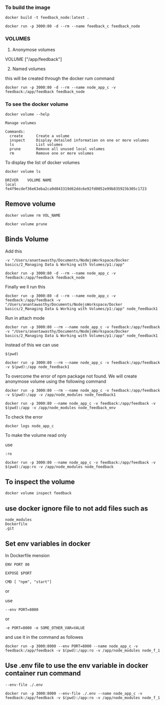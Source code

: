 ### To build the image 

```
docker build -t feedback_node:latest .
```

```
docker run -p 3000:80 -d --rm --name feedback_c feedback_node
```

### VOLUMES 

1. Anonymose volumes 

VOLUME ["/app/feedback"]

2. Named volumes 

this will be created through the docker rum command

```
docker run -p 3000:80 -d --rm --name node_app_c -v feedback:/app/feedback feedback_node
```

### To see the docker volume

```
docker volume --help
```

```
Manage volumes

Commands:
  create      Create a volume
  inspect     Display detailed information on one or more volumes
  ls          List volumes
  prune       Remove all unused local volumes
  rm          Remove one or more volumes
```


To display the list of docker volumes

```
docker volume ls
```

```
DRIVER    VOLUME NAME
local     fe4f9ecdef36e63eba2ca9d843319d62ddc6e92fd0052e99b835923b305c1723
```


## Remove volume 

```
docker volume rm VOL_NAME 
```

```
docker volume prune
```

## Binds Volume

Add this 

```
-v "/Users/anantawasthy/Documents/NodejsWorkspace/Docker basics/2_Managing Data & Working with Volumes/p1:/app"
```

```
docker run -p 3000:80 -d --rm --name node_app_c -v feedback:/app/feedback feedback_node
```

Finally we ll run this 


```
docker run -p 3000:80 -d --rm --name node_app_c -v feedback:/app/feedback -v "/Users/anantawasthy/Documents/NodejsWorkspace/Docker basics/2_Managing Data & Working with Volumes/p1:/app" node_feedback1
```

Run in attach mode

```
docker run -p 3000:80 --rm --name node_app_c -v feedback:/app/feedback -v "/Users/anantawasthy/Documents/NodejsWorkspace/Docker basics/2_Managing Data & Working with Volumes/p1:/app" node_feedback1
```

Instead of this we can use 

```
$(pwd)
```


```
docker run -p 3000:80 --rm --name node_app_c -v feedback:/app/feedback -v $(pwd):/app node_feedback1
```


To overcome the error of npm package not found. We will create anonymose volume using the following command


```
docker run -p 3000:80 --rm --name node_app_c -v feedback:/app/feedback -v $(pwd):/app -v /app/node_modules node_feedback1
```

```
docker run -p 3000:80 --name node_app_c -v feedback:/app/feedback -v $(pwd):/app -v /app/node_modules node_feedback_env
```

To check the error 

```
docker logs node_app_c
```

To make the volume read only 

use 
```
:ro
```

```
docker run -p 3000:80 --name node_app_c -v feedback:/app/feedback -v $(pwd):/app:ro -v /app/node_modules node_feedback
```

## To inspect the volume

```
docker volume inspect feedback
```

## use docker ignore file to not add files such as 

```
node_modules
Dockerfile
.git
```

## Set env variables in docker 

In Dockerfile mension


```
ENV PORT 80

EXPOSE $PORT

CMD [ "npm", "start"]
```

or 

use 


```
--env PORT=8000
```

or 

```
-e PORT=8000 -e SOME_OTHER_VAR=VALUE
```


and use it in the command as followes


```
docker run -p 3000:8000 --env PORT=8000 --name node_app_c -v feedback:/app/feedback -v $(pwd):/app:ro -v /app/node_modules node_f_1
```

## Use .env file to use the env variable in docker container run command

```
--env-file ./.env
```

```
docker run -p 3000:8000 --env-file ./.env --name node_app_c -v feedback:/app/feedback -v $(pwd):/app:ro -v /app/node_modules node_f_1
```


